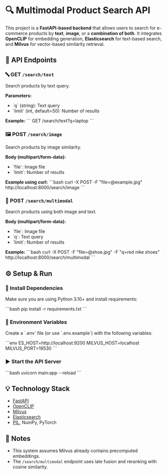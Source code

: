 # 🔍 Multimodal Product Search API

This project is a **FastAPI-based backend** that allows users to search for e-commerce products by **text**, **image**, or a **combination of both**. It integrates **OpenCLIP** for embedding generation, **Elasticsearch** for text-based search, and **Milvus** for vector-based similarity retrieval.

## 🚀 API Endpoints

### 🔤 GET `/search/text`

Search products by text query.

**Parameters:**

- \`q\` (string): Text query
- \`limit\` (int, default=50): Number of results

**Example:**
\`\`\`
GET /search/text?q=laptop
\`\`\`

### 🖼️ POST `/search/image`

Search products by image similarity.

**Body (multipart/form-data):**

- \`file\`: Image file
- \`limit\`: Number of results

**Example using curl:**
\`\`\`bash
curl -X POST -F "file=@example.jpg" http://localhost:8000/search/image
\`\`\`

### 🔀 POST `/search/multimodal`

Search products using both image and text.

**Body (multipart/form-data):**

- \`file\`: Image file
- \`q\`: Text query
- \`limit\`: Number of results

**Example:**
\`\`\`bash
curl -X POST -F "file=@shoe.jpg" -F "q=red nike shoes" http://localhost:8000/search/multimodal
\`\`\`

## ⚙️ Setup & Run

### 🔧 Install Dependencies

Make sure you are using Python 3.10+ and install requirements:

\`\`\`bash
pip install -r requirements.txt
\`\`\`

### 🔐 Environment Variables

Create a \`.env\` file (or use \`.env.example\`) with the following variables:

\`\`\`env
ES_HOST=http://localhost:9200
MILVUS_HOST=localhost
MILVUS_PORT=19530
\`\`\`

### ▶️ Start the API Server

\`\`\`bash
uvicorn main:app --reload
\`\`\`

## 💡 Technology Stack

- [FastAPI](https://fastapi.tiangolo.com/)
- [OpenCLIP](https://github.com/mlfoundations/open_clip)
- [Milvus](https://milvus.io/)
- [Elasticsearch](https://www.elastic.co/elasticsearch/)
- [PIL](https://pillow.readthedocs.io/), NumPy, PyTorch

## 📌 Notes

- This system assumes Milvus already contains precomputed embeddings.
- The `/search/multimodal` endpoint uses late fusion and reranking with cosine similarity.
